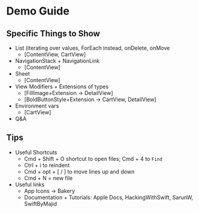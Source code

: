 #  Demo Guide

## Specific Things to Show
* List (iterating over values, ForEach instead, onDelete, onMove
    * [ContentView, CartView]
* NavigationStack + NavigationLink
    * [ContentView]
* Sheet
    * [ContentView]
* View Modifiers + Extensions of types
    * [FillImage+Extension -> DetailView]
    * [BoldButtonStyle+Extension -> CartView, DetailView]
* Environment vars
    * [CartView]
* Q&A

## Tips
* Useful Shortcuts
    * Cmd + Shift + O shortcut to open files; Cmd + 4 to `Find`
    * Ctrl + i to reindent
    * Cmd + opt + [ / ] to move lines up and down
    * Cmd + N = new file
* Useful links
    * App Icons -> Bakery
    * Documentation + Tutorials: Apple Docs, HackingWithSwift, SarunW, SwiftByMajid
